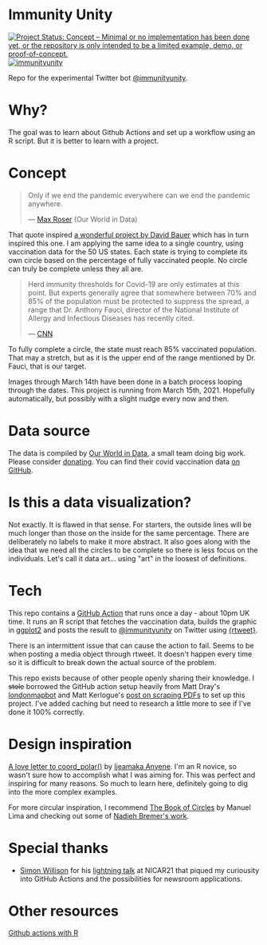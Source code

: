
# Immunity Unity

[![Project Status: Concept – Minimal or no implementation has been done yet, or the repository is only intended to be a limited example, demo, or proof-of-concept.](https://www.repostatus.org/badges/latest/concept.svg)](https://www.repostatus.org/#concept) 
[![immunityunity](https://github.com/codecreative/immunityunity/actions/workflows/immunityunity.yml/badge.svg)](https://github.com/codecreative/immunityunity/actions/workflows/immunityunity.yml)


Repo for the experimental Twitter bot [@immunityunity](https://twitter.com/immunityunity). 

# Why?

The goal was to learn about Github Actions and set up a workflow using an R script. But it is better to learn with a project.

# Concept

> Only if we end the pandemic everywhere can we end the pandemic anywhere. 
> 
> — [Max Roser](https://twitter.com/MaxCRoser/status/1366674487039692801) (Our World in Data)

That quote inspired [a wonderful project by David Bauer](https://labs.davidbauer.ch/vaxillology/) which has in turn inspired this one. I am applying the same idea to a single country, using vaccination data for the 50 US states. Each state is trying to complete its own circle based on the percentage of fully vaccinated people. No circle can truly be complete unless they all are.

> Herd immunity thresholds for Covid-19 are only estimates at this point. But experts generally agree that somewhere between 70% and 85% of the population must be protected to suppress the spread, a range that Dr. Anthony Fauci, director of the National Institute of Allergy and Infectious Diseases has recently cited.
> 
> — [CNN](https://www.cnn.com/2021/03/05/health/herd-immunity-usa-vaccines-alone/index.html)

To fully complete a circle, the state must reach 85% vaccinated population. That may a stretch, but as it is the upper end of the range mentioned by Dr. Fauci, that is our target.

Images through March 14th have been done in a batch process looping through the dates. This project is running from March 15th, 2021. Hopefully automatically, but possibly with a slight nudge every now and then.


# Data source
The data is compiled by [Our World in Data](https://ourworldindata.org/), a small team doing big work. Please consider [donating](https://ourworldindata.org/donate). You can find their covid vaccination data [on GitHub](https://github.com/owid/covid-19-data/tree/master/public/data/vaccinations).

# Is this a data visualization?
Not exactly. It is flawed in that sense. For starters, the outside lines will be much longer than those on the inside for the same percentage. There are deliberately no labels to make it more abstract. It also goes along with the idea that we need all the circles to be complete so there is less focus on the individuals. Let's call it data art... using "art" in the loosest of definitions.

# Tech
This repo contains a [GitHub Action](https://github.com/features/actions) that runs once a day - about 10pm UK time. It runs an R script that fetches the vaccination data, builds the graphic in [ggplot2](https://ggplot2.tidyverse.org/index.html) and posts the result to [@immunityunity](https://twitter.com/immunityunity) on Twitter using [{rtweet}](https://docs.ropensci.org/rtweet/).

There is an intermittent issue that can cause the action to fail. Seems to be when posting a media object through rtweet. It doesn't happen every time so it is difficult to break down the actual source of the problem.

This repo exists because of other people openly sharing their knowledge. I ~~stole~~ borrowed the GitHub action setup heavily from Matt Dray's [londonmapbot](https://www.rostrum.blog/2020/09/21/londonmapbot/) and Matt Kerlogue's [post on scraping PDFs](https://lapsedgeographer.london/2020-04/covid19-scraping/) to set up this project. I've added caching but need to research a little more to see if I've done it 100% correctly.

# Design inspiration
[A love letter to coord_polar()](https://ijeamaka-anyene.netlify.app/posts/2021-01-04-radial-patterns-in-ggplot2/) by [Ijeamaka Anyene](https://twitter.com/ijeamaka_a). I'm an R novice, so wasn't sure how to accomplish what I was aiming for. This was perfect and inspiring for many reasons. So much to learn here, definitely going to dig into the more complex examples.

For more circular inspiration, I recommend [The Book of Circles](https://www.amazon.co.uk/Book-Circles-Manuel-Lima/dp/1616895284/) by Manuel Lima and checking out some of [Nadieh Bremer's work](https://www.visualcinnamon.com/portfolio/).


# Special thanks

* [Simon Willison](https://simonwillison.net/) for his [lightning talk](https://www.twitter.com/simonw/status/1367632117127995393) at NICAR21 that piqued my curiousity into GitHub Actions and the possibilities for newsroom applications.

# Other resources
[Github actions with R](https://ropenscilabs.github.io/actions_sandbox/)
